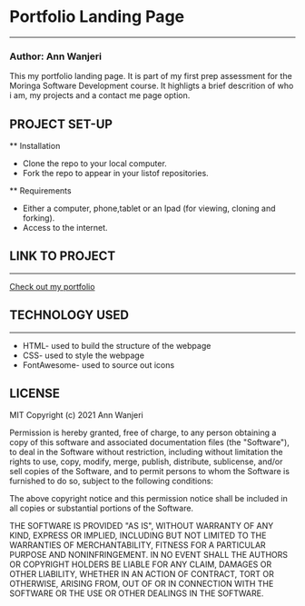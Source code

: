 # Portfolio Landing Page
___
### Author: Ann Wanjeri

This my portfolio landing page. It is part of my first prep assessment for the Moringa Software Development course. It highligts a brief descrition of who i am, my projects and a contact me page option.

## PROJECT SET-UP
** Installation

* Clone the repo to your local computer.
* Fork the repo to appear in your listof repositories.

** Requirements

* Either a computer, phone,tablet or an Ipad (for viewing, cloning and forking).
* Access to the internet.

## LINK TO PROJECT
---
[Check out my portfolio](https://github.com/Wannjer1/Insurance-Website "Portfolio Landing Page")

## TECHNOLOGY USED
---
* HTML- used to build the structure of the webpage
* CSS- used to style the webpage
* FontAwesome- used to source out icons

## LICENSE

MIT Copyright (c) 2021 Ann Wanjeri

Permission is hereby granted, free of charge, to any person obtaining a copy of this software and associated documentation files (the "Software"), to deal in the Software without restriction, including without limitation the rights to use, copy, modify, merge, publish, distribute, sublicense, and/or sell copies of the Software, and to permit persons to whom the Software is furnished to do so, subject to the following conditions:

The above copyright notice and this permission notice shall be included in all copies or substantial portions of the Software.

THE SOFTWARE IS PROVIDED "AS IS", WITHOUT WARRANTY OF ANY KIND, EXPRESS OR IMPLIED, INCLUDING BUT NOT LIMITED TO THE WARRANTIES OF MERCHANTABILITY, FITNESS FOR A PARTICULAR PURPOSE AND NONINFRINGEMENT. IN NO EVENT SHALL THE AUTHORS OR COPYRIGHT HOLDERS BE LIABLE FOR ANY CLAIM, DAMAGES OR OTHER LIABILITY, WHETHER IN AN ACTION OF CONTRACT, TORT OR OTHERWISE, ARISING FROM, OUT OF OR IN CONNECTION WITH THE SOFTWARE OR THE USE OR OTHER DEALINGS IN THE SOFTWARE.
